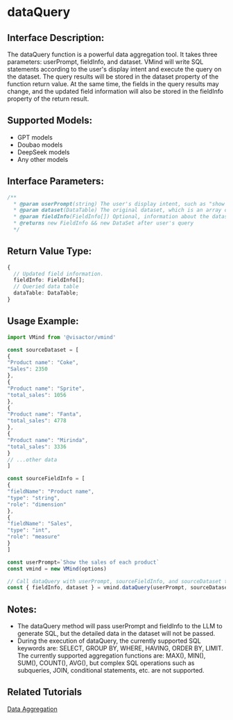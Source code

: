 
# dataQuery

## Interface Description:
The dataQuery function is a powerful data aggregation tool. It takes three parameters: userPrompt, fieldInfo, and dataset. VMind will write SQL statements according to the user's display intent and execute the query on the dataset. The query results will be stored in the dataset property of the function return value. At the same time, the fields in the query results may change, and the updated field information will also be stored in the fieldInfo property of the return result.

## Supported Models:
- GPT models
- Doubao models
- DeepSeek models
- Any other models

## Interface Parameters:
```typescript
/**
  * @param userPrompt(string) The user's display intent, such as "show the sales of each product".
  * @param dataset(DataTable) The original dataset, which is an array of objects, each object represents a piece of data.
  * @param fieldInfo(FieldInfo[]) Optional, information about the dataset fields, including field name, type, and role. If not provided, VMind will automatically parse a fieldInfo configuration based on the dataset.
  * @returns new FieldInfo && new DataSet after user's query
  */
```

## Return Value Type:
```typescript
{
  // Updated field information.
  fieldInfo: FieldInfo[];
  // Queried data table
  dataTable: DataTable;
}
```

## Usage Example:

```ts
import VMind from '@visactor/vmind'

const sourceDataset = [
{
"Product name": "Coke",
"Sales": 2350
},
{
"Product name": "Sprite",
"total_sales": 1056
},
{
"Product name": "Fanta",
"total_sales": 4778
},
{
"Product name": "Mirinda",
"total_sales": 3336
}
// ...other data
]

const sourceFieldInfo = [
{
"fieldName": "Product name",
"type": "string",
"role": "dimension"
},
{
"fieldName": "Sales",
"type": "int",
"role": "measure"
}
]

const userPrompt=`Show the sales of each product`
const vmind = new VMind(options)

// Call dataQuery with userPrompt, sourceFieldInfo, and sourceDataset to perform data aggregation
const { fieldInfo, dataset } = vmind.dataQuery(userPrompt, sourceDataset, sourceFieldInfo);
```

## Notes:

- The dataQuery method will pass userPrompt and fieldInfo to the LLM to generate SQL, but the detailed data in the dataset will not be passed.
- During the execution of dataQuery, the currently supported SQL keywords are: SELECT, GROUP BY, WHERE, HAVING, ORDER BY, LIMIT. The currently supported aggregation functions are: MAX(), MIN(), SUM(), COUNT(), AVG(), but complex SQL operations such as subqueries, JOIN, conditional statements, etc. are not supported.

## Related Tutorials
[Data Aggregation](../guide/Basic_Tutorial/Data_Aggregation)
